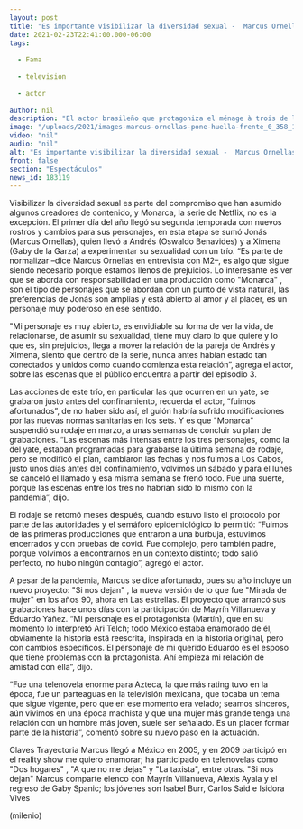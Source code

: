 ```yaml
---
layout: post
title: "Es importante visibilizar la diversidad sexual -  Marcus Ornellas"
date: 2021-02-23T22:41:00.000-06:00
tags:
  
  - Fama
  
  - television
  
  - actor
  
author: nil
description: "El actor brasileño que protagoniza el ménage à trois de la serie de Netflix comparte la experiencia de la bisexualidad del personaje y su próximo proyecto en Si nos dejan "
image: "/uploads/2021/images-marcus-ornellas-pone-huella-frente_0_358_1200_746.jpg"
video: "nil"
audio: "nil"
alt: "Es importante visibilizar la diversidad sexual -  Marcus Ornellas"
front: false
section: "Espectáculos"
news_id: 183119
---
```


Visibilizar la diversidad sexual es parte del compromiso que han asumido algunos creadores de contenido, y Monarca, la serie de Netflix, no es la excepción. El primer día del año llegó su segunda temporada con nuevos rostros y cambios para sus personajes, en esta etapa se sumó Jonás (Marcus Ornellas), quien llevó a Andrés (Oswaldo Benavides) y a Ximena (Gaby de la Garza) a experimentar su sexualidad con un trío. “Es parte de normalizar –dice Marcus Ornellas en entrevista con M2–, es algo que sigue siendo necesario porque estamos llenos de prejuicios. Lo interesante es ver que se aborda con responsabilidad en una producción como "Monarca" , son el tipo de personajes que se abordan con un punto de vista natural, las preferencias de Jonás son amplias y está abierto al amor y al placer, es un personaje muy poderoso en ese sentido. 

"Mi personaje es muy abierto, es envidiable su forma de ver la vida, de relacionarse, de asumir su sexualidad, tiene muy claro lo que quiere y lo que es, sin prejuicios, llega a mover la relación de la pareja de Andrés y Ximena, siento que dentro de la serie, nunca antes habían estado tan conectados y unidos como cuando comienza esta relación”, agrega el actor, sobre las escenas que el público encuentra a partir del episodio 3. 

Las acciones de este trío, en particular las que ocurren en un yate, se grabaron justo antes del confinamiento, recuerda el actor, “fuimos afortunados”, de no haber sido así, el guión habría sufrido modificaciones por las nuevas normas sanitarias en los sets. Y es que "Monarca" suspendió su rodaje en marzo, a unas semanas de concluir su plan de grabaciones. “Las escenas más intensas entre los tres personajes, como la del yate, estaban programadas para grabarse la última semana de rodaje, pero se modificó el plan, cambiaron las fechas y nos fuimos a Los Cabos, justo unos días antes del confinamiento, volvimos un sábado y para el lunes se canceló el llamado y esa misma semana se frenó todo. Fue una suerte, porque las escenas entre los tres no habrían sido lo mismo con la pandemia”, dijo. 

El rodaje se retomó meses después, cuando estuvo listo el protocolo por parte de las autoridades y el semáforo epidemiológico lo permitió: “Fuimos de las primeras producciones que entraron a una burbuja, estuvimos encerrados y con pruebas de covid. Fue complejo, pero también padre, porque volvimos a encontrarnos en un contexto distinto; todo salió perfecto, no hubo ningún contagio”, agregó el actor. 

A pesar de la pandemia, Marcus se dice afortunado, pues su año incluye un nuevo proyecto: "Si nos dejan" , la nueva versión de lo que fue "Mirada de mujer" en los años 90, ahora en Las estrellas. El proyecto que arrancó sus grabaciones hace unos días con la participación de Mayrín Villanueva y Eduardo Yáñez. “Mi personaje es el protagonista (Martín), que en su momento lo interpretó Ari Telch; todo México estaba enamorado de él, obviamente la historia está reescrita, inspirada en la historia original, pero con cambios específicos. El personaje de mi querido Eduardo es el esposo que tiene problemas con la protagonista. Ahí empieza mi relación de amistad con ella”, dijo. 

“Fue una telenovela enorme para Azteca, la que más rating tuvo en la época, fue un parteaguas en la televisión mexicana, que tocaba un tema que sigue vigente, pero que en ese momento era velado; seamos sinceros, aún vivimos en una época machista y que una mujer más grande tenga una relación con un hombre más joven, suele ser señalado. Es un placer formar parte de la historia”, comentó sobre su nuevo paso en la actuación. 

Claves Trayectoria Marcus llegó a México en 2005, y en 2009 participó en el reality show me quiero enamorar; ha participado en telenovelas como "Dos hogares" , "A que no me dejas" y "La taxista", entre otras. "Si nos dejan" Marcus comparte elenco con Mayrín Villanueva, Alexis Ayala y el regreso de Gaby Spanic; los jóvenes son Isabel Burr, Carlos Said e Isidora Vives 

(milenio)